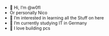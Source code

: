 - 👋 Hi, I’m @w0fl
- Or personally Nico
- 👀 I’m interested in learning all the Stuff on here
- 🌱 I’m currently studying IT in Germany
- 💞️ I love building pcs

<!---
w0fl/w0fl is a ✨ special ✨ repository because its `README.md` (this file) appears on your GitHub profile.
You can click the Preview link to take a look at your changes.
- ⚡ Fun fact: ...

--->
